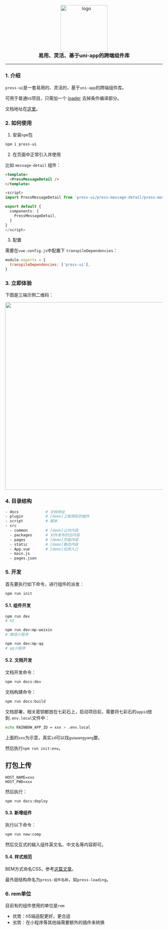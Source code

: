 
<div align="center">
  <img alt="logo" src="https://mike-1255355338.cos.ap-guangzhou.myqcloud.com/press%2Fimg%2Fpress-ui-avatar-transparent.png" width="150" style="margin-bottom: -25px;">
</div>
<h3 align="center">易用、灵活、基于uni-app的跨端组件库</h3>

---


### 1. 介绍

`press-ui`是一套易用的、灵活的，基于`uni-app`的跨端组件库。


可用于普通`h5`项目，只需加一个 [loader](https://github.com/novlan1/uni-plugin-light/tree/master/loader/ifdef-loader) 去掉条件编译部分。

文档地址在[这里](https://novlan1.github.io/press-ui/)。


### 2. 如何使用

1. 安装`npm`包


```bash
npm i press-ui
```


2. 在页面中正常引入并使用

比如 `message-detail` 组件：

```html
<template>
  <PressMessageDetail />
</template>
```

```ts
<script>
import PressMessageDetail from 'press-ui/press-message-detail/press-message-detail.vue'

export default {
  components: {
    PressMessageDetail, 
  }
}
</script>
```

3. 配置

需要在`vue.config.js`中配置下 `transpileDependencies`：

```js
module.exports = {
  transpileDependencies: ['press-ui'],
}
```



### 3. 立即体验

下图是三端示例二维码：

<img src="https://mike-1255355338.cos.ap-guangzhou.myqcloud.com/press/qrcode/press-ui-demo-qrcode-3.png" width="600">


### 4. 目录结构

```bash
- docs            # 文档地址
- plugin          # [demo]工程用到的插件
- script          # 脚本
- src
  - common        # [demo]公共内容
  - packages      # 对外发布的包内容
  - pages         # [demo]页面内容
  - static        # [demo]静态内容
  - App.vue       # [demo]应用入口
  - main.js
  - pages.json
```

### 5. 开发

首先要执行如下命令，进行组件的派发：

```bash
npm run init
```

#### 5.1. 组件开发


```bash
npm run dev
# h5

npm run dev:mp-weixin
# 微信小程序

npm run dev:mp-qq
# qq小程序
```



#### 5.2. 文档开发

文档开发命令：

```bash
npm run docs:dev
```

文档构建命令：

```bash
npm run docs:build
```

文档部署，相关密钥都放在七彩石上，启动项目前，需要将七彩石的`appid`放到`.env.local`文件中：

```bash
echo RAINBOW_APP_ID = xxx > .env.local
```

上面的`xxx`为示意，真实`id`可以找`guowangyang`要。

然后执行`npm run init:env`。

## 打包上传
```
HOST_NAME=xxx
HOST_PWD=xxx
```

然后执行：

```
npm run docs:deploy
```

#### 5.3. 新增组件

执行以下命令：

```bash
npm run new:comp
```

然后交互式的输入组件英文名、中文名等内容即可。
#### 5.4. 样式规范


BEM方式命名CSS，参考[这篇文章](https://juejin.cn/post/7102980936232337445)。

最外层结构命名为`press-组件名称`，如`press-loading`。




### 6. rem单位

目前有的组件使用的单位是`rem`
- 优势：h5端适配更好，更合适
- 劣势：在小程序等其他端需要额外的插件来转换


